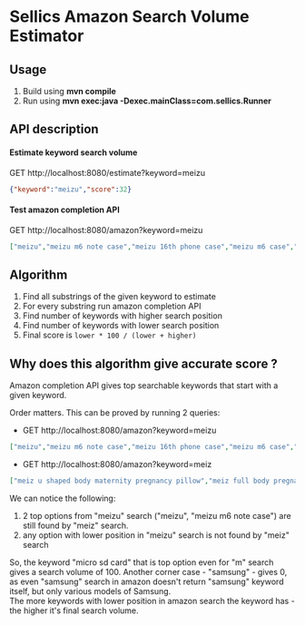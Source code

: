 # Sellics Amazon Search Volume Estimator

## Usage
1. Build using **mvn compile**
2. Run using **mvn exec:java -Dexec.mainClass=com.sellics.Runner**

## API description

#### Estimate keyword search volume
GET http://localhost:8080/estimate?keyword=meizu
```json
{"keyword":"meizu","score":32}
```

#### Test amazon completion API
GET http://localhost:8080/amazon?keyword=meizu
```json
["meizu","meizu m6 note case","meizu 16th phone case","meizu m6 case","meizu 16th case","meizu ep51","meizu pro 7 plus","meizu pop","meizu 16th","meizu m5s case"]
```

## Algorithm

1. Find all substrings of the given keyword to estimate
2. For every substring run amazon completion API
3. Find number of keywords with higher search position
4. Find number of keywords with lower search position
5. Final score is `lower * 100 / (lower + higher)`

## Why does this algorithm give accurate score ?
Amazon completion API gives top searchable keywords that start with a given keyword.

Order matters. This can be proved by running 2 queries:
- GET http://localhost:8080/amazon?keyword=meizu
```json
["meizu","meizu m6 note case","meizu 16th phone case","meizu m6 case","meizu 16th case","meizu ep51","meizu pro 7 plus","meizu pop","meizu 16th","meizu m5s case"]
```
- GET http://localhost:8080/amazon?keyword=meiz
```json
["meiz u shaped body maternity pregnancy pillow","meiz full body pregnancy pillow","meizhi 600watt led grow light","meizu","meizhi","meizu m6 note case","meizhi 1200watt led grow light","meizitang","meiz pregnancy pillow cover","meiz pregnancy pillow"]
```
We can notice the following:
1. 2 top options from "meizu" search ("meizu", "meizu m6 note case") are still found by "meiz" search.
2. any option with lower position in "meizu" search is not found by "meiz" search
    
So, the keyword "micro sd card" that is top option even for "m" search gives a search volume of 100.
Another corner case - "samsung" - gives 0, as even "samsung" search in amazon doesn't return "samsung" keyword itself, but only various models of Samsung.   
The more keywords with lower position in amazon search the keyword has - the higher it's final search volume.